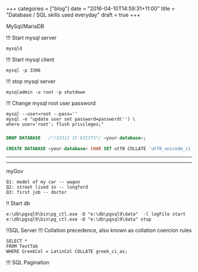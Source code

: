 +++
categories = ["blog"]
date = "2016-04-10T14:59:31+11:00"
title = "Database / SQL skills used everyday"
draft = true
+++


MySql/MariaDB

!!! Start mysql server
```
mysqld
```

!!! Start mysql client 
```
mysql -p 3306
```

!!! stop mysql server
```
mysqladmin -u root -p shutdown
```

!!! Change mysql root user password
```
mysql --user=root --pass='' 
mysql -e "update user set password=password('') \
where user='root'; flush privileges;"
```

###
```sql
DROP DATABASE   /*!32312 IF EXISTS*/ <your-database>;

CREATE DATABASE <your-database> CHAR SET utf8 COLLATE 'utf8_unicode_ci';

```

---
---
myGov

```
Q1: model of my car -- wagon
Q2: street lived in -- longford
Q3: first job -- doctor
```


!! Start db
```
e:\db\pgsql9\bin\pg_ctl.exe -D "e:\db\pgsql9\data"  -l logFile start
e:\db\pgsql9\bin\pg_ctl.exe -D "e:\db\pgsql9\data" stop
```

!!SQL Server
!!! Collation precedence, also known as collation coercion rules
```
SELECT * 
FROM TestTab 
WHERE GreekCol = LatinCol COLLATE greek_ci_as;
```
!!! SQL Pagination